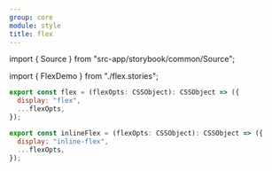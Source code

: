 ```yaml
---
group: core
module: style
title: flex
---
```


import { Source } from "src-app/storybook/common/Source";

import { FlexDemo } from "./flex.stories";

<FlexDemo />

```jsx {2,7}
export const flex = (flexOpts: CSSObject): CSSObject => ({
  display: "flex",
  ...flexOpts,
});

export const inlineFlex = (flexOpts: CSSObject): CSSObject => ({
  display: "inline-flex",
  ...flexOpts,
});
```

<Source path="src-core/style/flex.ts" />
